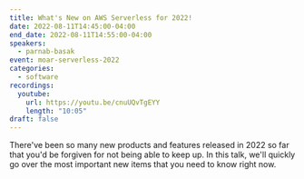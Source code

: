 ```yaml
---
title: What's New on AWS Serverless for 2022!
date: 2022-08-11T14:45:00-04:00
end_date: 2022-08-11T14:55:00-04:00
speakers:
  - parnab-basak
event: moar-serverless-2022
categories:
  - software
recordings:
  youtube:
    url: https://youtu.be/cnuUQvTgEYY
    length: "10:05"
draft: false
---
```


There've been so many new products and features released in 2022 so far that you'd be forgiven for not being able to keep up. In this talk, we'll quickly go over the most important new items that you need to know right now.

